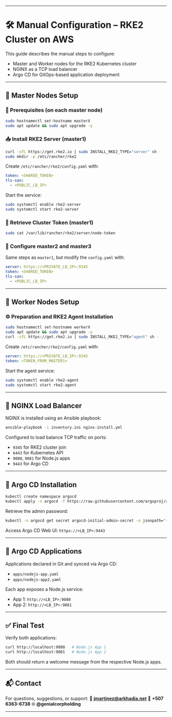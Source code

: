 
---

# 🛠️ Manual Configuration – RKE2 Cluster on AWS

This guide describes the manual steps to configure:

* Master and Worker nodes for the RKE2 Kubernetes cluster
* NGINX as a TCP load balancer
* Argo CD for GitOps-based application deployment

---

## 🔹 Master Nodes Setup

### 🔧 Prerequisites (on each master node)

```bash
sudo hostnamectl set-hostname masterX
sudo apt update && sudo apt upgrade -y
```

### 📥 Install RKE2 Server (master1)

```bash
curl -sfL https://get.rke2.io | sudo INSTALL_RKE2_TYPE="server" sh -
sudo mkdir -p /etc/rancher/rke2
```

Create `/etc/rancher/rke2/config.yaml` with:

```yaml
token: <SHARED_TOKEN>
tls-san:
  - <PUBLIC_LB_IP>
```

Start the service:

```bash
sudo systemctl enable rke2-server
sudo systemctl start rke2-server
```

### 🔐 Retrieve Cluster Token (master1)

```bash
sudo cat /var/lib/rancher/rke2/server/node-token
```

### 🧩 Configure master2 and master3

Same steps as `master1`, but modify the `config.yaml` with:

```yaml
server: https://<PRIVATE_LB_IP>:9345
token: <SHARED_TOKEN>
tls-san:
  - <PUBLIC_LB_IP>
```

---

## 🔹 Worker Nodes Setup

### ⚙️ Preparation and RKE2 Agent Installation

```bash
sudo hostnamectl set-hostname workerX
sudo apt update && sudo apt upgrade -y
curl -sfL https://get.rke2.io | sudo INSTALL_RKE2_TYPE="agent" sh -
```

Create `/etc/rancher/rke2/config.yaml` with:

```yaml
server: https://<PRIVATE_LB_IP>:9345
token: <TOKEN_FROM_MASTER1>
```

Start the agent service:

```bash
sudo systemctl enable rke2-agent
sudo systemctl start rke2-agent
```

---

## 🔹 NGINX Load Balancer

NGINX is installed using an Ansible playbook:

```bash
ansible-playbook -i inventory.ini nginx-install.yml
```

Configured to load balance TCP traffic on ports:

* `9345` for RKE2 cluster join
* `6443` for Kubernetes API
* `9080`, `9081` for Node.js apps
* `9443` for Argo CD

---

## 🔹 Argo CD Installation

```bash
kubectl create namespace argocd
kubectl apply -n argocd -f https://raw.githubusercontent.com/argoproj/argo-cd/stable/manifests/install.yaml
```

Retrieve the admin password:

```bash
kubectl -n argocd get secret argocd-initial-admin-secret -o jsonpath="{.data.password}" | base64 -d
```

Access Argo CD Web UI:
`https://<LB_IP>:9443`

---

## 🔹 Argo CD Applications

Applications declared in Git and synced via Argo CD:

* `apps/nodejs-app.yaml`
* `apps/nodejs-app2.yaml`

Each app exposes a Node.js service:

* App 1: `http://<LB_IP>:9080`
* App 2: `http://<LB_IP>:9081`

---

## ✅ Final Test

Verify both applications:

```bash
curl http://localhost:9080   # Node.js App 1
curl http://localhost:9081   # Node.js App 2
```

Both should return a welcome message from the respective Node.js apps.

---

## 📬 Contact

For questions, suggestions, or support:
📧 **[jmartinez@arkhadia.net](mailto:jmartinez@arkhadia.net)**
📱 **+507 6363-6738**
🌐 **@genialcorpholding**

---
